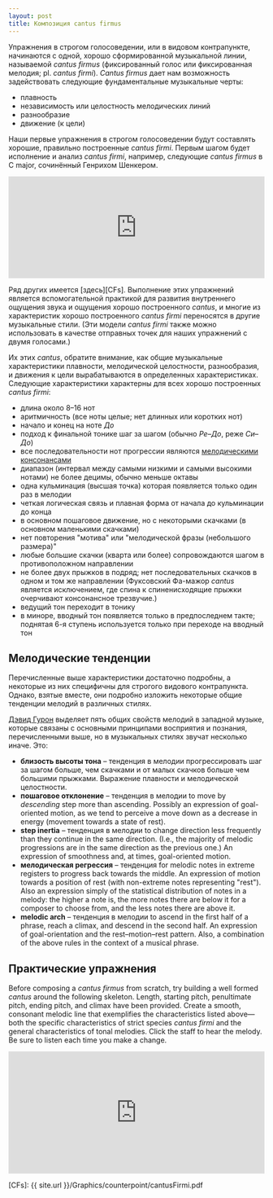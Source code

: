 ```yaml
---
layout: post
title: Композиция cantus firmus
---
```


<!-- TODO:http://study-music.ru/uroki-polifonii-bazovye-principy-napisaniya-cantus-firmus/ -->


<!-- Cantus Firmus
Если вы откроете любой учебник по полифонии, то узнаете, что во времена зарождения полифонии большинство композиторов использовали для создания своих произведений готовые мелодии Cantus Firmus ( по англ. fixed song).
В качестве cantus firmus использовались различные источники, чаще всего известные мелодии.
На основе большинства таких мелодий появились законы так называемого строго стиля.

Данные законы считаются важнейшими для освоения композитором не только полифонии, но и законов мелодики в целом.

Я решил привести здесь эти законы для того, чтобы вы вспомнили их если уже знали, либо изучили их и попробовали написать собственный кантус фирмус.

Умение писать мелодии по законам cantus firmus это важный навык, который позволяет освоить техническую сторону полифонического письма.

Итак, свод рекомендаций по написанию Cantus Firmus (на основе принципов Gordon Delamont):

1. Длина мелодии от 8 до 16 тактов

Здесь устанавливаются рамки для формы, которая не превышает период, что для мелодии, типа кантус фирмус приемлемо, так как далее можно использовать приемы полифонической работы с темой.

2. Начинается и заканчивается на тонике лада ( либо на медианте)

Здесь думаю все понятно. Единственное отличие в том, что в строгом стиле окончание на тонике обязательно, а у Gordon дается допущение для окончания на тонике.

3. Любой скачок меньше октавы должен быть уравновешен движением в обратном направлении ( исключения ниже)
Октавный скачок не должен быть преувеличен и после него следует движение в обратном направлении.
Скачок на септиму разрешается в октаву либо в сексту в зависимости от лада.
Следует избегать уменьшенных и особенно увеличенных интервалов. Среди уменьшенных используется тритон и движение к 7 ступени гармонического минора.

Это базовые принципы для классической мелодии — принцип заполнения скачка, сохранение тяготений лада, запрет на «восточное» звучание увеличенных интервалов.

4. Когда движение на 2 интервала в одном направлении дает диссонантый интервал его следует разрешить.

Так как в полифонических мелодиях основное внимание сосредоточено на вертикальном движении, то диссонансы в скрытом двухголосии также должны разрешаться.

5. Не используйте движения превышающие октаву.

Здесь имеется ввиду не диапазон мелодии, а максимальный диапазон скачка.

6. Избегайте повторения самого высокого звука мелодии

Избегайте использовать в качестве высшей точки тона с ярко выраженным тяготением вверх ( например, leading tones)
отличный выбор это ноты с тяготением вниз — типа субдоминанты, нижней медианты в миноре, или второй ступени.

7. Избегайте повторения самого нижнего тона в мелодии
8. Если это возможно избегайте использования поворотного тона
Поворотный тон — нота после которой мелодия меняет направление движения или нота от которой делается скачок.

9. Избегайте использования одной и той же ноты множество раз на протяжении cantus firmus

10. Избегайте арпеджио трезвучий и доминантсептаккорда
Таки движения создают явно тональное звучание, что противоречит принципам полифонии строго письма и затрудняет написание второго голоса

11. Избегайте повторения паттернов ( буквальных и секвенцированных)
Как правило, это касается 3 и более нотных фрагментов мелодии.

12. Очень редко можно использовать повторение одной ноты, но не более 2х раз подряд
13. Помните, что линия должна состоят преимущественно из поступенного движения, а скачки используются только для нарушения монотонности.

14. Стандартные каденции для СF -->

Упражнения в строгом голосоведении, или в видовом контрапункте, начинаются с одной, хорошо сформированной музыкальной линии, называемой *cantus firmus* (фиксированный голос или фиксированная мелодия; pl. *cantus firmi*). *Cantus firmus* дает нам возможность задействовать следующие фундаментальные музыкальные черты:

- плавность  
- независимость или целостность мелодических линий
- разнообразие  
- движение (к цели)

Наши первые упражнения в строгом голосоведении будут составлять хорошие, правильно построенные *cantus firmi*. Первым шагом будет исполнение и анализ *cantus firmi*, например, следующие *cantus firmus* в C major, сочинённый Генрихом Шенкером.

<iframe src="https://trinket.io/embed/music/da93d4d902" width="100%" height="200" frameborder="0" marginwidth="0" marginheight="0" allowfullscreen></iframe><br/>

Ряд других имеется [здесь][CFs]. Выполнение этих упражнений является вспомогательной практикой для развития внутреннего ощущения звука и ощущения хорошо построенного *cantus*, и многие из характеристик хорошо построенного *cantus firmi* переносятся в другие музыкальные стили. (Эти модели *cantus firmi* также можно использовать в качестве отправных точек для наших упражнений с двумя голосами.)

Их этих *cantus*, обратите внимание, как общие музыкальные характеристики плавности, мелодической целостности, разнообразия, и движения к цели вырабатываются в определенных характеристиках. Следующие характеристики характерны для всех хорошо построенных *cantus firmi*:

- длина около 8–16 нот
- аритмичность (все ноты целые; нет длинных или коротких нот)  
- начало и конец на ноте *До*
- подход к финальной тонике шаг за шагом (обычно *Ре*–*До*, реже *Си*–*До*)  
- все последовательности нот прогрессии являются [мелодическими консонансами](intervals.html)  
- диапазон (интервал между самыми низкими и самыми высокими нотами) не более децимы, обычно меньше октавы  
- одна кульминация (высшая точка) которая появляется только один раз в мелодии
- четкая логическая связь и плавная форма от начала до кульминации до конца
- в основном пошаговое движение, но с некоторыми скачками (в основном маленькими скачками)
- нет повторения "мотива" или "мелодической фразы (небольшого размера)"  
- любые большие скачки (кварта или более) сопровождаются шагом в противоположном направлении  
- не более двух прыжков в подряд; нет последовательных скачков в одном и том же направлении (Фуксовский Фа-мажор *cantus* является исключением, где спина к спиненисходящие прыжки очерчивают консонансное трезвучие.)  
- ведущий тон переходит в тонику
- в миноре, вводный тон появляется только в предпоследнем такте; поднятая 6-я ступень используется только при переходе на вводный тон

## Мелодические тенденции

Перечисленные выше характеристики достаточно подробны, а некоторые из них специфичны для строгого видового контрапункта. Однако, взятые вместе, они подробно изложить некоторые общие тенденции мелодий в различных стилях.

[Дэвид Гурон](https://openlibrary.org/works/OL5851060W/Sweet_Anticipation) выделяет пять общих свойств мелодий в западной музыке, которые связаны с основными принципами восприятия и познания, перечисленными выше, но в музыкальных стилях звучат несколько иначе. Это:

- **близость высоты тона** – тенденция в мелодии прогрессировать шаг за шагом больше, чем скачками и от малых скачков больше чем большими прыжками. Выражение плавности и мелодической целостности.
- **пошаговое отклонение** – тенденция в мелодии to move by *descending* step more than ascending. Possibly an expression of goal-oriented motion, as we tend to perceive a move down as a decrease in energy (movement towards a state of rest).  
- **step inertia** – тенденция в мелодии to change direction less frequently than they continue in the same direction. (I.e., the majority of melodic progressions are in the same direction as the previous one.) An expression of smoothness and, at times, goal-oriented motion.  
- **мелодическая регрессия** – тенденция for melodic notes in extreme registers to progress back towards the middle. An expression of motion towards a position of rest (with non-extreme notes representing "rest"). Also an expression simply of the statistical distribution of notes in a melody: the higher a note is, the more notes there are below it for a composer to choose from, and the less notes there are above it.  
- **melodic arch** – тенденция в мелодии to ascend in the first half of a phrase, reach a climax, and descend in the second half. An expression of goal-orientation and the rest–motion–rest pattern. Also, a combination of the above rules in the context of a musical phrase.

## Практические упражнения

Before composing a *cantus firmus* from scratch, try building a well formed *cantus* around the following skeleton. Length, starting pitch, penultimate pitch, ending pitch, and climax have been provided. Create a smooth, consonant melodic line that exemplifies the characteristics listed above—both the specific characteristics of strict species *cantus firmi* and the general characteristics of tonal melodies. Click the staff to hear the melody. Be sure to listen each time you make a change.

<iframe class="trinket" src="https://trinket.io/embed/music/2df65adf8b" width="100%" height="240" frameborder="0" marginwidth="0" marginheight="0" allowfullscreen></iframe><br/>

[CFs]: {{ site.url }}/Graphics/counterpoint/cantusFirmi.pdf
